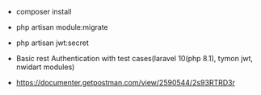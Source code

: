 - composer install

- php artisan module:migrate

- php artisan jwt:secret

- Basic rest Authentication with test cases(laravel 10(php 8.1), tymon jwt, nwidart modules)

- https://documenter.getpostman.com/view/2590544/2s93RTRD3r